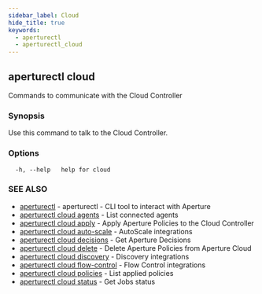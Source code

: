 ```yaml
---
sidebar_label: Cloud
hide_title: true
keywords:
  - aperturectl
  - aperturectl_cloud
---
```


<!-- markdownlint-disable -->

## aperturectl cloud

Commands to communicate with the Cloud Controller

### Synopsis

Use this command to talk to the Cloud Controller.

### Options

```
  -h, --help   help for cloud
```

### SEE ALSO

- [aperturectl](/reference/aperturectl/aperturectl.md) - aperturectl - CLI tool to interact with Aperture
- [aperturectl cloud agents](/reference/aperturectl/cloud/agents/agents.md) - List connected agents
- [aperturectl cloud apply](/reference/aperturectl/cloud/apply/apply.md) - Apply Aperture Policies to the Cloud Controller
- [aperturectl cloud auto-scale](/reference/aperturectl/cloud/auto-scale/auto-scale.md) - AutoScale integrations
- [aperturectl cloud decisions](/reference/aperturectl/cloud/decisions/decisions.md) - Get Aperture Decisions
- [aperturectl cloud delete](/reference/aperturectl/cloud/delete/delete.md) - Delete Aperture Policies from Aperture Cloud
- [aperturectl cloud discovery](/reference/aperturectl/cloud/discovery/discovery.md) - Discovery integrations
- [aperturectl cloud flow-control](/reference/aperturectl/cloud/flow-control/flow-control.md) - Flow Control integrations
- [aperturectl cloud policies](/reference/aperturectl/cloud/policies/policies.md) - List applied policies
- [aperturectl cloud status](/reference/aperturectl/cloud/status/status.md) - Get Jobs status
